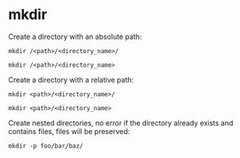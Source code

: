 # mkdir

Create a directory with an absolute path:

```shell
mkdir /<path>/<directory_name>/
```

```shell
mkdir /<path>/<directory_name>
```

Create a directory with a relative path:

```shell
mkdir <path>/<directory_name>/
```

```shell
mkdir <path>/<directory_name>
```
Create nested directories, no error if the directory already exists and contains files, files will be preserved:

```shell
mkdir -p foo/bar/baz/
```
